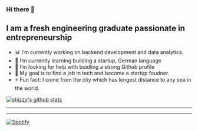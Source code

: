 ### Hi there 👋

## I am a fresh engineering graduate passionate in entrepreneurship
- :bar_chart: I’m currently working on backend development and data analytics.
- 🌱 I’m currently learning building a startup, German language
- 🤔 I’m looking for help with buidling a strong Github profile
- :dart: My goal is to find a job in tech and become a startup foudner.
- ⚡ Fun fact: I come from the city which has longest distance to any sea in the world.

[![shizzy's github stats](https://github-readme-stats.vercel.app/api?username=shirzartenwer)](https://github.com/anuraghazra/github-readme-stats)

---
<!--START_SECTION:waka-->
<!--END_SECTION:waka-->

---
[![Spotify](https://shirzartenwer.vercel.app/api/spotify)](https://open.spotify.com/user/21j6s322bjrhxlx67pyzkc4ki)
